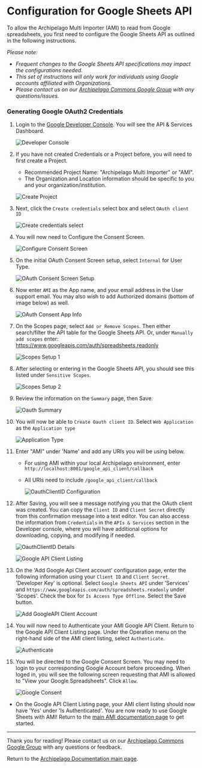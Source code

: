 # Configuration for Google Sheets API

To allow the Archipelago Multi Importer (AMI) to read from Google spreadsheets, you first need to configure the Google Sheets API as outlined in the following instructions.

*Please note:*

- *Frequent changes to the Google Sheets API specifications may impact the configurations needed.* 
- *This set of instructions will only work for individuals using Google accounts affiliated with Organizations.*
- *Please contact us on our [Archipelago Commons Google Group](https://groups.google.com/forum/#!forum/archipelago-commons) with any questions/issues.*
 
### Generating Google OAuth2 Credentials

1. Login to the [Google Developer Console](https://console.developers.google.com). You will see the API & Services Dashboard.

    ![Developer Console](images/googleapi/1_GoogleDeveloperDashoard.jpg)

2. If you have not created Credentials or a Project before, you will need to first create a Project.  
    * Recommended Project Name: "Archipelago Multi Importer" or "AMI".
    * The Organization and Location information should be specific to you and your organization/institution.

    ![Create Project](images/googleapi/2_GoogleDeveloperNewProject.jpg)

3.  Next, click the `Create credentials` select box and select `OAuth client ID`

    ![Create credentials select](images/googleapi/3_CreateCredentials.jpg)

4. You will now need to Configure the Consent Screen.

    ![Configure Consent Screen](images/googleapi/4_CreateOAuthClientID.jpg)

5. On the initial OAuth Consent Screen setup, select `Internal` for User Type.

    ![OAuth Consent Screen Setup](images/googleapi/5_OauthConsentScreen.jpg)

6. Now enter `AMI` as the App name, and your email address in the User support email. You may also wish to add Authorized domains (bottom of image below) as well.

    ![OAuth Consent App Info](images/googleapi/6_OauthConsentInfo.jpg)

7. On the Scopes page, select `Add or Remove Scopes`. Then either search/filter the API table for the Google Sheets API. Or, under `Manually add scopes` enter: https://www.googleapis.com/auth/spreadsheets.readonly

    ![Scopes Setup 1](images/googleapi/7_OauthScopes1.jpg)

8. After selecting or entering in the Google Sheets API, you should see this listed under `Sensitive Scopes`.

    ![Scopes Setup 2](images/googleapi/8_OauthScopes2.jpg)

9. Review the information on the `Summary` page, then Save.

    ![Oauth Summary](images/googleapi/9_OauthSummary.jpg)

10. You will now be able to `Create Oauth client ID`. Select `Web Application` as the `Application type`

    ![Application Type](images/googleapi/10_CreateOauthID.jpg)

11. Enter "AMI" under 'Name' and add any URIs you will be using below.
    * For using AMI within your local Archipelago environment, enter `http://localhost:8001/google_api_client/callback`
    * All URIs need to include `/google_api_client/callback`

        ![OauthClientID Configuration](images/googleapi/11_OauthClientID.jpg)

12. After Saving, you will see a message notifying you that the OAuth client was created. You can copy the `Client ID` and `Client Secret` directly from this confirmation message into a text editor. You can also access the information from `Credentials` in the `APIs & Services` section in the Developer console, where you will have additional options for downloading, copying, and modifying if needed.

    ![OauthClientID Details](images/googleapi/12_ClientIDdetails.jpg)

    ![Google API Client Listing](images/googleapi/13_GoogleApiClientListing.jpg)

14. On the 'Add Google Api Client account' configuration page, enter the following information using your `Client ID` and `Client Secret`. 'Developer Key' is optional. Select `Google Sheets API` under 'Services' and `https://www,googleapis.com/auth/spreadsheets.readonly` under 'Scopes'. Check the box for `Is Access Type Offline`. Select the Save button.

    ![Add GoogleAPI Client Account](images/googleapi/14_AddGoogleAPIClientAccount.jpg)

15. You will now need to Authenticate your AMI Google API Client. Return to the Google API Client Listing page. Under the Operation menu on the right-hand side of the AMI client listing, select `Authenticate`.

    ![Authenticate](images/googleapi/15_Authenticate.jpg)

16. You will be directed to the Google Consent Screen. You may need to login to your corresponding Google Account before proceeding. When loged in, you will see the following screen requesting that AMI is allowed to "View your Google Spreadsheets".  Click `Allow`.

    ![Google Consent](images/googleapi/16_GoogleConsent.jpg)

* On the Google API Client Listing page, your AMI client listing should now have 'Yes' under 'Is Authenticated'. You are now ready to use Google Sheets with AMI! Return to the [main AMI documentation page](ami_index.md) to get started.

___

Thank you for reading! Please contact us on our [Archipelago Commons Google Group](https://groups.google.com/forum/#!forum/archipelago-commons) with any questions or feedback.

Return to the [Archipelago Documentation main page](index.md).
